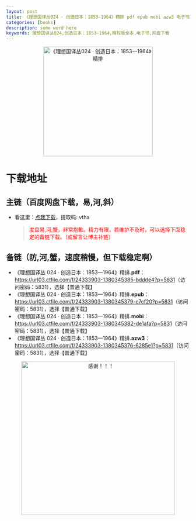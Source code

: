 ```yaml
---
layout: post
title: 《理想国译丛024 · 创造日本：1853—1964》精排 pdf epub mobi azw3 电子书网盘下载
categories: [books]
description: some word here
keywords: 理想国译丛024,创造日本：1853—1964,精校版全本,电子书,网盘下载
---
```


<div align="center"><img src="https://qweree.cn/wp-content/uploads/2024/10/li-xiang-guo-024.jpg" alt="《理想国译丛024 · 创造日本：1853—1964》精排" width="300px" height="auto"></div>

# 下载地址

## 主链（百度网盘下载，易,河,斜）

- 看这里：[点我下载](https://pan.baidu.com/s/1iMXUbSbtZQZjDcqDmnWUyw?pwd=vtha)，提取码: vtha

  > <p style="color:red" >度盘易,河,蟹，非常抱歉。精力有限，若维护不及时，可以选择下面稳定的备链下载。（或留言让博主补链）</p>

## 备链（防,河,蟹，速度稍慢，但下载稳定啊）

- 《理想国译丛 024 · 创造日本：1853—1964》精排.**pdf**：<https://url03.ctfile.com/f/24333903-1380345385-bddde4?p=5831>（访问密码：5831），选择【普通下载】
- 《理想国译丛 024 · 创造日本：1853—1964》精排.**epub**：<https://url03.ctfile.com/f/24333903-1380345379-c7cf20?p=5831>（访问密码：5831），选择【普通下载】
- 《理想国译丛 024 · 创造日本：1853—1964》精排.**mobi**：<https://url03.ctfile.com/f/24333903-1380345382-de1afa?p=5831>（访问密码：5831），选择【普通下载】
- 《理想国译丛 024 · 创造日本：1853—1964》精排.**azw3**：<https://url03.ctfile.com/f/24333903-1380345376-6285e1?p=5831>（访问密码：5831），选择【普通下载】

<div align="center"><img src="https://pic.imgdb.cn/item/661246bf68eb935713c7f81c.gif" alt="感谢！！！" width="420px" height="auto"/></div>
